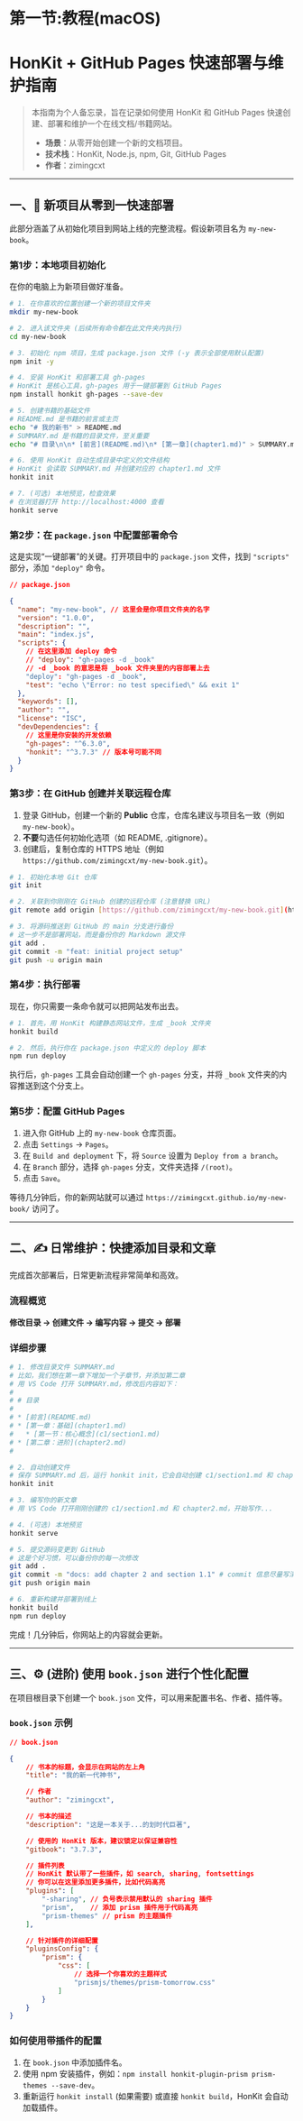 # 第一节:教程(macOS)


# HonKit + GitHub Pages 快速部署与维护指南

> 本指南为个人备忘录，旨在记录如何使用 HonKit 和 GitHub Pages 快速创建、部署和维护一个在线文档/书籍网站。
>
> - **场景**：从零开始创建一个新的文档项目。
> - **技术栈**：HonKit, Node.js, npm, Git, GitHub Pages
> - **作者**：zimingcxt

---

## 一、🚀 新项目从零到一快速部署

此部分涵盖了从初始化项目到网站上线的完整流程。假设新项目名为 `my-new-book`。

### 第1步：本地项目初始化

在你的电脑上为新项目做好准备。

```bash
# 1. 在你喜欢的位置创建一个新的项目文件夹
mkdir my-new-book

# 2. 进入该文件夹 (后续所有命令都在此文件夹内执行)
cd my-new-book

# 3. 初始化 npm 项目，生成 package.json 文件 (-y 表示全部使用默认配置)
npm init -y

# 4. 安装 HonKit 和部署工具 gh-pages
# HonKit 是核心工具，gh-pages 用于一键部署到 GitHub Pages
npm install honkit gh-pages --save-dev

# 5. 创建书籍的基础文件
# README.md 是书籍的前言或主页
echo "# 我的新书" > README.md
# SUMMARY.md 是书籍的目录文件，至关重要
echo "# 目录\n\n* [前言](README.md)\n* [第一章](chapter1.md)" > SUMMARY.md

# 6. 使用 HonKit 自动生成目录中定义的文件结构
# HonKit 会读取 SUMMARY.md 并创建对应的 chapter1.md 文件
honkit init

# 7. (可选) 本地预览，检查效果
# 在浏览器打开 http://localhost:4000 查看
honkit serve
```

### 第2步：在 `package.json` 中配置部署命令

这是实现“一键部署”的关键。打开项目中的 `package.json` 文件，找到 `"scripts"` 部分，添加 `"deploy"` 命令。

```json
// package.json

{
  "name": "my-new-book", // 这里会是你项目文件夹的名字
  "version": "1.0.0",
  "description": "",
  "main": "index.js",
  "scripts": {
    // 在这里添加 deploy 命令
    // "deploy": "gh-pages -d _book"
    // -d _book 的意思是将 _book 文件夹里的内容部署上去
    "deploy": "gh-pages -d _book",
    "test": "echo \"Error: no test specified\" && exit 1"
  },
  "keywords": [],
  "author": "",
  "license": "ISC",
  "devDependencies": {
    // 这里是你安装的开发依赖
    "gh-pages": "^6.3.0",
    "honkit": "^3.7.3" // 版本号可能不同
  }
}
```

### 第3步：在 GitHub 创建并关联远程仓库

1. 登录 GitHub，创建一个新的 **Public** 仓库，仓库名建议与项目名一致（例如 `my-new-book`）。
2. **不要**勾选任何初始化选项（如 README, .gitignore）。
3. 创建后，复制仓库的 HTTPS 地址（例如 `https://github.com/zimingcxt/my-new-book.git`）。

```bash
# 1. 初始化本地 Git 仓库
git init

# 2. 关联到你刚刚在 GitHub 创建的远程仓库 (注意替换 URL)
git remote add origin [https://github.com/zimingcxt/my-new-book.git](https://github.com/zimingcxt/my-new-book.git)

# 3. 将源码推送到 GitHub 的 main 分支进行备份
# 这一步不是部署网站，而是备份你的 Markdown 源文件
git add .
git commit -m "feat: initial project setup"
git push -u origin main
```

### 第4步：执行部署

现在，你只需要一条命令就可以把网站发布出去。

```bash
# 1. 首先，用 HonKit 构建静态网站文件，生成 _book 文件夹
honkit build

# 2. 然后，执行你在 package.json 中定义的 deploy 脚本
npm run deploy
```

执行后，`gh-pages` 工具会自动创建一个 `gh-pages` 分支，并将 `_book` 文件夹的内容推送到这个分支上。

### 第5步：配置 GitHub Pages

1. 进入你 GitHub 上的 `my-new-book` 仓库页面。
2. 点击 `Settings` -> `Pages`。
3. 在 `Build and deployment` 下，将 `Source` 设置为 `Deploy from a branch`。
4. 在 `Branch` 部分，选择 `gh-pages` 分支，文件夹选择 `/(root)`。
5. 点击 `Save`。

等待几分钟后，你的新网站就可以通过 `https://zimingcxt.github.io/my-new-book/` 访问了。

---

## 二、✍️ 日常维护：快捷添加目录和文章

完成首次部署后，日常更新流程非常简单和高效。

### 流程概览

**修改目录 -> 创建文件 -> 编写内容 -> 提交 -> 部署**

### 详细步骤

```bash
# 1. 修改目录文件 SUMMARY.md
# 比如，我们想在第一章下增加一个子章节，并添加第二章
# 用 VS Code 打开 SUMMARY.md，修改后内容如下：
#
# # 目录
#
# * [前言](README.md)
# * [第一章：基础](chapter1.md)
#   * [第一节：核心概念](c1/section1.md)
# * [第二章：进阶](chapter2.md)
#

# 2. 自动创建文件
# 保存 SUMMARY.md 后，运行 honkit init，它会自动创建 c1/section1.md 和 chapter2.md
honkit init

# 3. 编写你的新文章
# 用 VS Code 打开刚刚创建的 c1/section1.md 和 chapter2.md，开始写作...

# 4. (可选) 本地预览
honkit serve

# 5. 提交源码变更到 GitHub
# 这是个好习惯，可以备份你的每一次修改
git add .
git commit -m "docs: add chapter 2 and section 1.1" # commit 信息尽量写清楚
git push origin main

# 6. 重新构建并部署到线上
honkit build
npm run deploy
```

完成！几分钟后，你网站上的内容就会更新。

---

## 三、⚙️ (进阶) 使用 `book.json` 进行个性化配置

在项目根目录下创建一个 `book.json` 文件，可以用来配置书名、作者、插件等。

### `book.json` 示例

```json
// book.json

{
    // 书本的标题，会显示在网站的左上角
    "title": "我的新一代神书",

    // 作者
    "author": "zimingcxt",

    // 书本的描述
    "description": "这是一本关于...的划时代巨著",

    // 使用的 HonKit 版本，建议锁定以保证兼容性
    "gitbook": "3.7.3",

    // 插件列表
    // HonKit 默认带了一些插件，如 search, sharing, fontsettings
    // 你可以在这里添加更多插件，比如代码高亮
    "plugins": [
        "-sharing", // 负号表示禁用默认的 sharing 插件
        "prism",    // 添加 prism 插件用于代码高亮
        "prism-themes" // prism 的主题插件
    ],

    // 针对插件的详细配置
    "pluginsConfig": {
        "prism": {
            "css": [
                // 选择一个你喜欢的主题样式
                "prismjs/themes/prism-tomorrow.css"
            ]
        }
    }
}
```

### 如何使用带插件的配置

1. 在 `book.json` 中添加插件名。
2. 使用 npm 安装插件，例如：`npm install honkit-plugin-prism prism-themes --save-dev`。
3. 重新运行 `honkit install` (如果需要) 或直接 `honkit build`，HonKit 会自动加载插件。
